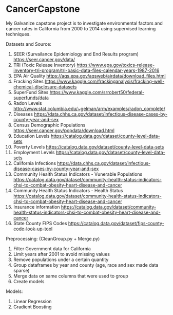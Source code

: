 # CancerCapstone

My Galvanize capstone project is to investigate environmental factors and cancer rates in California from 2000 to 2014 using supervised learning techniques.

Datasets and Source:
1) SEER (Survailance Epidemiology and End Results program)
    https://seer.cancer.gov/data/
2) TRI (Toxic Release Inventory)
    https://www.epa.gov/toxics-release-inventory-tri-program/tri-basic-data-files-calendar-years-1987-2016
3) EPA Air Quality
    https://aqs.epa.gov/aqsweb/airdata/download_files.html
4) Fracking Sites
    https://www.kaggle.com/frackinganalysis/fracking-well-chemical-disclosure-datasets
5) SuperFund Sites
    https://www.kaggle.com/srrobert50/federal-superfunds/data
6) Radon Levels
    http://www.stat.columbia.edu/~gelman/arm/examples/radon_complete/
7) Diseases
    https://data.chhs.ca.gov/dataset/infectious-disease-cases-by-county-year-and-sex
8) Census Demographic Populations
    https://seer.cancer.gov/popdata/download.html
9) Education Levels
    https://catalog.data.gov/dataset/county-level-data-sets
10) Poverty Levels
    https://catalog.data.gov/dataset/county-level-data-sets
11) Employment Levels
    https://catalog.data.gov/dataset/county-level-data-sets
12) California Infections
    https://data.chhs.ca.gov/dataset/infectious-disease-cases-by-county-year-and-sex
13) Community Health Status Indicators - Vunerable Populations
    https://catalog.data.gov/dataset/community-health-status-indicators-chsi-to-combat-obesity-heart-disease-and-cancer
14) Community Health Status Indicators - Health Status
    https://catalog.data.gov/dataset/community-health-status-indicators-chsi-to-combat-obesity-heart-disease-and-cancer
15) Insurance information
    https://catalog.data.gov/dataset/community-health-status-indicators-chsi-to-combat-obesity-heart-disease-and-cancer
16) State County FIPS Codes
    https://catalog.data.gov/dataset/fips-county-code-look-up-tool

Preprocessing: (CleanGroup.py + Merge.py)
1) Filter Government data for California
2) Limit years after 2001 to avoid missing values
3) Remove populations under a certain quantity
4) Group dataframes by year and county (age, race and sex made data sparse)
5) Merge data on same columns that were used to group
6) Create models

Models:
1) Linear Regression
2) Gradient Boosting
